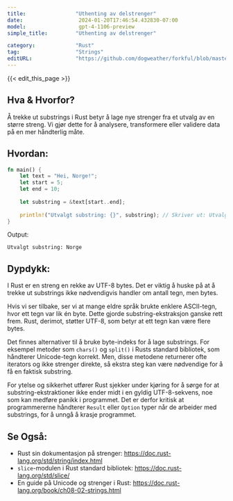 ```yaml
---
title:                "Uthenting av delstrenger"
date:                  2024-01-20T17:46:54.432830-07:00
model:                 gpt-4-1106-preview
simple_title:         "Uthenting av delstrenger"

category:             "Rust"
tag:                  "Strings"
editURL:              "https://github.com/dogweather/forkful/blob/master/content/no/rust/extracting-substrings.md"
---
```


{{< edit_this_page >}}

## Hva & Hvorfor?

Å trekke ut substrings i Rust betyr å lage nye strenger fra et utvalg av en større streng. Vi gjør dette for å analysere, transformere eller validere data på en mer håndterlig måte.

## Hvordan:

```Rust
fn main() {
    let text = "Hei, Norge!";
    let start = 5;
    let end = 10;
    
    let substring = &text[start..end];
    
    println!("Utvalgt substring: {}", substring); // Skriver ut: Utvalgt substring: Norge
}
```

Output:

```
Utvalgt substring: Norge
```

## Dypdykk:

I Rust er en streng en rekke av UTF-8 bytes. Det er viktig å huske på at å trekke ut substrings ikke nødvendigvis handler om antall tegn, men bytes.

Hvis vi ser tilbake, ser vi at mange eldre språk brukte enklere ASCII-tegn, hvor ett tegn var lik én byte. Dette gjorde substring-ekstraksjon ganske rett frem. Rust, derimot, støtter UTF-8, som betyr at ett tegn kan være flere bytes.

Det finnes alternativer til å bruke byte-indeks for å lage substrings. For eksempel metoder som `chars()` og `split()` i Rusts standard bibliotek, som håndterer Unicode-tegn korrekt. Men, disse metodene returnerer ofte iterators og ikke strenger direkte, så ekstra steg kan være nødvendige for å få en faktisk substring.

For ytelse og sikkerhet utfører Rust sjekker under kjøring for å sørge for at substring-ekstraktioner ikke ender midt i en gyldig UTF-8-sekvens, noe som kan medføre panikk i programmet. Det er derfor kritisk at programmererne håndterer `Result` eller `Option` typer når de arbeider med substrings, for å unngå å krasje programmet.

## Se Også:

- Rust sin dokumentasjon på strenger: https://doc.rust-lang.org/std/string/index.html
- `slice`-modulen i Rust standard bibliotek: https://doc.rust-lang.org/std/slice/
- En guide på Unicode og strenger i Rust: https://doc.rust-lang.org/book/ch08-02-strings.html
